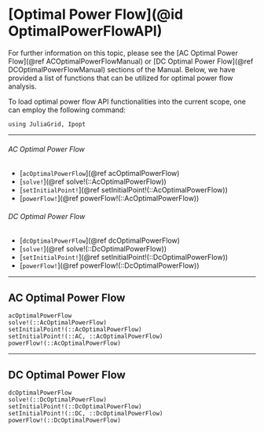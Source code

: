 # [Optimal Power Flow](@id OptimalPowerFlowAPI)
For further information on this topic, please see the [AC Optimal Power Flow](@ref ACOptimalPowerFlowManual) or [DC Optimal Power Flow](@ref DCOptimalPowerFlowManual) sections of the Manual. Below, we have provided a list of functions that can be utilized for optimal power flow analysis.

To load optimal power flow API functionalities into the current scope, one can employ the following command:
```@example LoadApi
using JuliaGrid, Ipopt
```

---

###### AC Optimal Power Flow
* [`acOptimalPowerFlow`](@ref acOptimalPowerFlow)
* [`solve!`](@ref solve!(::AcOptimalPowerFlow))
* [`setInitialPoint!`](@ref setInitialPoint!(::AcOptimalPowerFlow))
* [`powerFlow!`](@ref powerFlow!(::AcOptimalPowerFlow))

###### DC Optimal Power Flow
* [`dcOptimalPowerFlow`](@ref dcOptimalPowerFlow)
* [`solve!`](@ref solve!(::DcOptimalPowerFlow))
* [`setInitialPoint!`](@ref setInitialPoint!(::DcOptimalPowerFlow))
* [`powerFlow!`](@ref powerFlow!(::DcOptimalPowerFlow))

---

## AC Optimal Power Flow
```@docs
acOptimalPowerFlow
solve!(::AcOptimalPowerFlow)
setInitialPoint!(::AcOptimalPowerFlow)
setInitialPoint!(::AC, ::AcOptimalPowerFlow)
powerFlow!(::AcOptimalPowerFlow)
```

---

## DC Optimal Power Flow
```@docs
dcOptimalPowerFlow
solve!(::DcOptimalPowerFlow)
setInitialPoint!(::DcOptimalPowerFlow)
setInitialPoint!(::DC, ::DcOptimalPowerFlow)
powerFlow!(::DcOptimalPowerFlow)
```